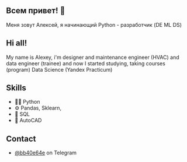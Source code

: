 ## Всем привет! 👋
Меня зовут Алексей, я начинающий Python - разработчик (DE ML DS)

## Hi all!
My name is Alexey, i'm designer and maintenance engineer (HVAC) and data engineer (trainee)
and now I started studying, taking courses (program) Data Science (Yandex Practicum)

## Skills
- 👨‍💻 Python
- ⚙️ Pandas, Sklearn, 
- 💽 SQL
- 📐 AutoCAD



## Contact
- [@bb40e64e](https://t.me/bb40e64e) on Telegram

